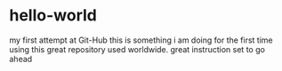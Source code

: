 # hello-world
my first attempt at Git-Hub
this is something i am doing for the first time 
using this great repository used worldwide.
great instruction set to go ahead
